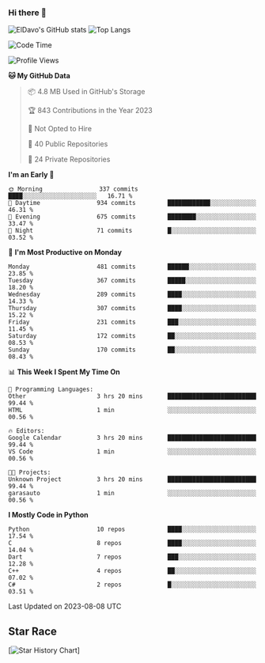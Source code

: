 ### Hi there 👋
![ElDavo's GitHub stats](https://github-readme-stats.vercel.app/api?username=ElDavoo&show_icons=true&theme=chartreuse-dark)
![Top Langs](https://github-readme-stats.vercel.app/api/top-langs/?username=ElDavoo&theme=chartreuse-dark&layout=compact)

<!--START_SECTION:waka-->
![Code Time](http://img.shields.io/badge/Code%20Time-140%20hrs%2059%20mins-blue)

![Profile Views](http://img.shields.io/badge/Profile%20Views-2-blue)

**🐱 My GitHub Data** 

> 📦 4.8 MB Used in GitHub's Storage 
 > 
> 🏆 843 Contributions in the Year 2023
 > 
> 🚫 Not Opted to Hire
 > 
> 📜 40 Public Repositories 
 > 
> 🔑 24 Private Repositories 
 > 
**I'm an Early 🐤** 

```text
🌞 Morning                337 commits         ████░░░░░░░░░░░░░░░░░░░░░   16.71 % 
🌆 Daytime                934 commits         ████████████░░░░░░░░░░░░░   46.31 % 
🌃 Evening                675 commits         ████████░░░░░░░░░░░░░░░░░   33.47 % 
🌙 Night                  71 commits          █░░░░░░░░░░░░░░░░░░░░░░░░   03.52 % 
```
📅 **I'm Most Productive on Monday** 

```text
Monday                   481 commits         ██████░░░░░░░░░░░░░░░░░░░   23.85 % 
Tuesday                  367 commits         █████░░░░░░░░░░░░░░░░░░░░   18.20 % 
Wednesday                289 commits         ████░░░░░░░░░░░░░░░░░░░░░   14.33 % 
Thursday                 307 commits         ████░░░░░░░░░░░░░░░░░░░░░   15.22 % 
Friday                   231 commits         ███░░░░░░░░░░░░░░░░░░░░░░   11.45 % 
Saturday                 172 commits         ██░░░░░░░░░░░░░░░░░░░░░░░   08.53 % 
Sunday                   170 commits         ██░░░░░░░░░░░░░░░░░░░░░░░   08.43 % 
```


📊 **This Week I Spent My Time On** 

```text
💬 Programming Languages: 
Other                    3 hrs 20 mins       █████████████████████████   99.44 % 
HTML                     1 min               ░░░░░░░░░░░░░░░░░░░░░░░░░   00.56 % 

🔥 Editors: 
Google Calendar          3 hrs 20 mins       █████████████████████████   99.44 % 
VS Code                  1 min               ░░░░░░░░░░░░░░░░░░░░░░░░░   00.56 % 

🐱‍💻 Projects: 
Unknown Project          3 hrs 20 mins       █████████████████████████   99.44 % 
garasauto                1 min               ░░░░░░░░░░░░░░░░░░░░░░░░░   00.56 % 
```

**I Mostly Code in Python** 

```text
Python                   10 repos            ████░░░░░░░░░░░░░░░░░░░░░   17.54 % 
C                        8 repos             ████░░░░░░░░░░░░░░░░░░░░░   14.04 % 
Dart                     7 repos             ███░░░░░░░░░░░░░░░░░░░░░░   12.28 % 
C++                      4 repos             ██░░░░░░░░░░░░░░░░░░░░░░░   07.02 % 
C#                       2 repos             █░░░░░░░░░░░░░░░░░░░░░░░░   03.51 % 
```




 Last Updated on 2023-08-08 UTC
<!--END_SECTION:waka-->

## Star Race

[![Star History Chart](https://api.star-history.com/svg?repos=ElDavoo/WhatsApp-Crypt14-Crypt15-Decrypter,ElDavoo/TuringOS,EliteAndroidApps/WhatsApp-Crypt12-Decrypter,KnugiHK/Whatsapp-Chat-Exporter&type=Date)]
